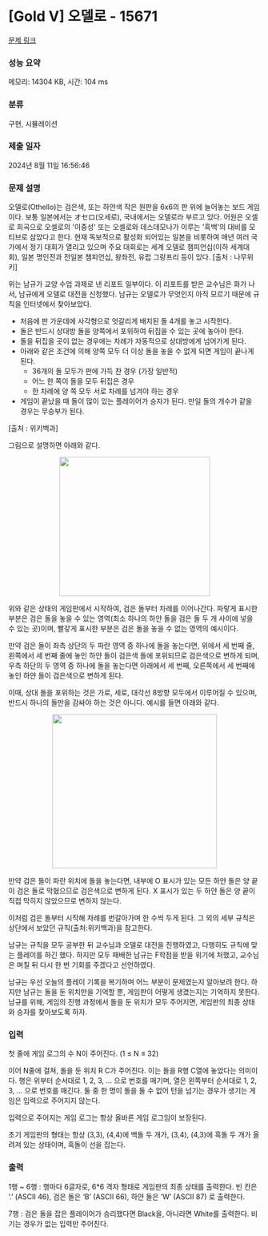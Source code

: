 # [Gold V] 오델로 - 15671 

[문제 링크](https://www.acmicpc.net/problem/15671) 

### 성능 요약

메모리: 14304 KB, 시간: 104 ms

### 분류

구현, 시뮬레이션

### 제출 일자

2024년 8월 11일 16:56:46

### 문제 설명

<p>오델로(Othello)는 검은색, 또는 하얀색 작은 원판을 6x6의 판 위에 늘어놓는 보드 게임이다. 보통 일본에서는 オセロ(오세로), 국내에서는 오델로라 부르고 있다. 어원은 오셀로 희곡으로 오셀로의 '이중성' 또는 오셀로와 데스데모나가 이루는 '흑백'의 대비를 모티브로 삼았다고 한다. 현재 독보적으로 활성화 되어있는 일본을 비롯하여 매년 여러 국가에서 정기 대회가 열리고 있으며 주요 대회로는 세계 오델로 챔피언십(이하 세계대회), 일본 명인전과 전일본 챔피언십, 왕좌전, 유럽 그랑프리 등이 있다. [출처 : 나무위키]</p>

<p>위는 남규가 교양 수업 과제로 낸 리포트 일부이다. 이 리포트를 받은 교수님은 화가 나서, 남규에게 오델로 대전을 신청했다. 남규는 오델로가 무엇인지 아직 모르기 때문에 규칙을 인터넷에서 찾아보았다.</p>

<ul>
	<li>처음에 판 가운데에 사각형으로 엇갈리게 배치된 돌 4개를 놓고 시작한다.</li>
	<li>돌은 반드시 상대방 돌을 양쪽에서 포위하여 뒤집을 수 있는 곳에 놓아야 한다.</li>
	<li>돌을 뒤집을 곳이 없는 경우에는 차례가 자동적으로 상대방에게 넘어가게 된다.</li>
	<li>아래와 같은 조건에 의해 양쪽 모두 더 이상 돌을 놓을 수 없게 되면 게임이 끝나게 된다.
	<ul>
		<li>36개의 돌 모두가 판에 가득 찬 경우 (가장 일반적)</li>
		<li>어느 한 쪽이 돌을 모두 뒤집은 경우</li>
		<li>한 차례에 양 쪽 모두 서로 차례를 넘겨야 하는 경우</li>
	</ul>
	</li>
	<li>게임이 끝났을 때 돌이 많이 있는 플레이어가 승자가 된다. 만일 돌의 개수가 같을 경우는 무승부가 된다.</li>
</ul>

<p>[출처 : 위키백과]</p>

<p>그림으로 설명하면 아래와 같다.</p>

<p style="text-align: center;"><img alt="" src="https://onlinejudgeimages.s3-ap-northeast-1.amazonaws.com/problem/15671/1.png" style="width: 301px; height: 278px;"></p>

<p>위와 같은 상태의 게임판에서 시작하여, 검은 돌부터 차례를 이어나간다. 파랗게 표시한 부분은 검은 돌을 놓을 수 있는 영역(최소 하나의 하얀 돌을 검은 돌 두 개 사이에 넣을 수 있는 곳)이며, 빨갛게 표시한 부분은 검은 돌을 놓을 수 없는 영역의 예시이다.</p>

<p>만약 검은 돌이 좌측 상단의 두 파란 영역 중 하나에 돌을 놓는다면, 위에서 세 번째 줄, 왼쪽에서 세 번째 줄에 놓인 하얀 돌이 검은색 돌에 포위되므로 검은색으로 변하게 되며, 우측 하단의 두 영역 중 하나에 돌을 놓는다면 아래에서 세 번째, 오른쪽에서 세 번째에 놓인 하얀 돌이 검은색으로 변하게 된다.</p>

<p>이때, 상대 돌을 포위하는 것은 가로, 세로, 대각선 8방향 모두에서 이루어질 수 있으며, 반드시 하나의 돌만을 감싸야 하는 것은 아니다. 예시를 들면 아래와 같다.</p>

<p style="text-align: center;"><img alt="" src="https://onlinejudgeimages.s3-ap-northeast-1.amazonaws.com/problem/15671/2.png" style="width: 329px; height: 308px;"></p>

<p>만약 검은 돌이 파란 위치에 돌을 놓는다면, 내부에 O 표시가 있는 모든 하얀 돌은 양 끝이 검은 돌로 막혔으므로 검은색으로 변하게 된다. X 표시가 있는 두 하얀 돌은 양 끝이 직접 막히지 않았으므로 변하지 않는다.</p>

<p>이처럼 검은 돌부터 시작해 차례를 번갈아가며 한 수씩 두게 된다. 그 외의 세부 규칙은 상단에서 보았던 규칙(출처:위키백과)을 참고한다.</p>

<p>남규는 규칙을 모두 공부한 뒤 교수님과 오델로 대전을 진행하였고, 다행히도 규칙에 맞는 플레이를 하긴 했다. 하지만 모두 패배한 남규는 F학점을 받을 위기에 처했고, 교수님은 며칠 뒤 다시 한 번 기회를 주겠다고 선언하였다.</p>

<p>남규는 우선 오늘의 플레이 기록을 복기하며 어느 부분이 문제였는지 알아보려 한다. 하지만 남규는 돌을 둔 위치만을 기억할 뿐, 게임판이 어떻게 생겼는지는 기억하지 못한다. 남규를 위해, 게임의 진행 과정에서 돌을 둔 위치가 모두 주어지면, 게임판의 최종 상태와 승자를 찾아보도록 하자.</p>

### 입력 

 <p>첫 줄에 게임 로그의 수 N이 주어진다. (1 ≤ N ≤ 32)</p>

<p>이어 N줄에 걸쳐, 돌을 둔 위치 R C가 주어진다. 이는 돌을 R행 C열에 놓았다는 의미이다. 행은 위부터 순서대로 1, 2, 3, … 으로 번호를 매기며, 열은 왼쪽부터 순서대로 1, 2, 3, ... 으로 번호를 매긴다. 둘 중 한 명이 돌을 둘 수 없어 턴을 넘기는 경우가 생기는 게임은 입력으로 주어지지 않는다.</p>

<p>입력으로 주어지는 게임 로그는 항상 올바른 게임 로그임이 보장된다.</p>

<p>초기 게임판의 형태는 항상 (3,3), (4,4)에 백돌 두 개가, (3,4), (4,3)에 흑돌 두 개가 올려져 있는 상태이며, 흑돌이 선을 잡는다.</p>

### 출력 

 <p>1행 ~ 6행 : 행마다 6글자로, 6*6 격자 형태로 게임판의 최종 상태를 출력한다. 빈 칸은 ‘.’ (ASCII 46), 검은 돌은 ‘B’ (ASCII 66), 하얀 돌은 ‘W’ (ASCII 87) 로 출력한다.</p>

<p>7행 : 검은 돌을 잡은 플레이어가 승리했다면 Black을, 아니라면 White를 출력한다. 비기는 경우가 없는 입력만 주어진다.</p>

